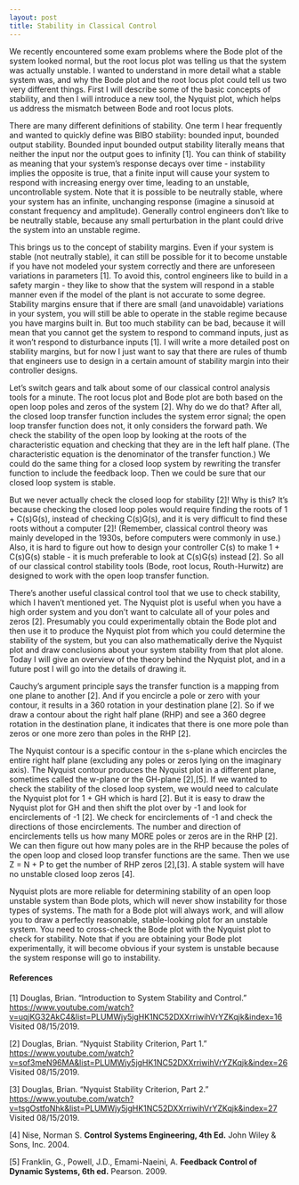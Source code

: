 ```yaml
---
layout: post
title: Stability in Classical Control
---
```


We recently encountered some exam problems where the Bode plot of the system looked normal, but the root locus plot was telling us that the system was actually unstable. I wanted to understand in more detail what a stable system was, and why the Bode plot and the root locus plot could tell us two very different things. First I will describe some of the basic concepts of stability, and then I will introduce a new tool, the Nyquist plot, which helps us address the mismatch between Bode and root locus plots. 

There are many different definitions of stability. One term I hear frequently and wanted to quickly define was BIBO stability: bounded input, bounded output stability. Bounded input bounded output stability literally means that neither the input nor the output goes to infinity [1]. You can think of stability as meaning that your system’s response decays over time - instability implies the opposite is true, that a finite input will cause your system to respond with increasing energy over time, leading to an unstable, uncontrollable system. Note that it is possible to be neutrally stable, where your system has an infinite, unchanging response (imagine a sinusoid at constant frequency and amplitude). Generally control engineers don’t like to be neutrally stable, because any small perturbation in the plant could drive the system into an unstable regime. 

This brings us to the concept of stability margins. Even if your system is stable (not neutrally stable), it can still be possible for it to become unstable if you have not modeled your system correctly and there are unforeseen variations in parameters [1]. To avoid this, control engineers like to build in a safety margin - they like to show that the system will respond in a stable manner even if the model of the plant is not accurate to some degree. Stability margins ensure that if there are small (and unavoidable) variations in your system, you will still be able to operate in the stable regime because you have margins built in. But too much stability can be bad, because it will mean that you cannot get the system to respond to command inputs, just as it won’t respond to disturbance inputs [1]. I will write a more detailed post on stability margins, but for now I just want to say that there are rules of thumb that engineers use to design in a certain amount of stability margin into their controller designs. 

Let’s switch gears and talk about some of our classical control analysis tools for a minute. The root locus plot and Bode plot are both based on the open loop poles and zeros of the system [2]. Why do we do that? After all, the closed loop transfer function includes the system error signal; the open loop transfer function does not, it only considers the forward path. We check the stability of the open loop by looking at the roots of the characteristic equation and checking that they are in the left half plane. (The characteristic equation is the denominator of the transfer function.) We could do the same thing for a closed loop system by rewriting the transfer function to include the feedback loop. Then we could be sure that our closed loop system is stable. 

But we never actually check the closed loop for stability [2]! Why is this? It’s because checking the closed loop poles would require finding the roots of  1 + C(s)G(s), instead of checking C(s)G(s), and it is very difficult to find these roots without a computer [2]! (Remember, classical control theory was mainly developed in the 1930s, before computers were commonly in use.) Also, it is hard to figure out how to design your controller C(s) to make 1 + C(s)G(s) stable - it is much preferable to look at C(s)G(s) instead [2]. So all of our classical control stability tools (Bode, root locus, Routh-Hurwitz) are designed to work with the open loop transfer function. 

There’s another useful classical control tool that we use to check stability, which I haven’t mentioned yet. The Nyquist plot is useful when you have a high order system and you don’t want to calculate all of your poles and zeros [2]. Presumably you could experimentally obtain the Bode plot and then use it to produce the Nyquist plot from which you could determine the stability of the system, but you can also mathematically derive the Nyquist plot and draw conclusions about your system stability from that plot alone. Today I will give an overview of the theory behind the Nyquist plot, and in a future post I will go into the details of drawing it. 

Cauchy’s argument principle says the transfer function is a mapping from one plane to another [2]. And if you encircle a pole or zero with your contour, it results in a 360 rotation in your destination plane [2]. So if we draw a contour about the right half plane (RHP) and see a 360 degree rotation in the destination plane, it indicates that there is one more pole than zeros or one more zero than poles in the RHP [2]. 

The Nyquist contour is a specific contour in the s-plane which encircles the entire right half plane (excluding any poles or zeros lying on the imaginary axis). The Nyquist contour produces the Nyquist plot in a different plane, sometimes called the w-plane or the GH-plane [2],[5]. If we wanted to check the stability of the closed loop system, we would need to calculate the Nyquist plot for 1 + GH which is hard [2]. But it is easy to draw the Nyquist plot for GH and then shift the plot over by -1 and look for encirclements of -1 [2]. We check for encirclements of -1 and check the directions of those encirclements. The number and direction of encirclements tells us how many MORE poles or zeros are in the RHP [2]. We can then figure out how many poles are in the RHP because the poles of the open loop and closed loop transfer functions are the same. Then we use Z = N + P to get the number of RHP zeros [2],[3]. A stable system will have no unstable closed loop zeros [4]. 

Nyquist plots are more reliable for determining stability of an open loop unstable system than Bode plots, which will never show instability for those types of systems. The math for a Bode plot will always work, and will allow you to draw a perfectly reasonable, stable-looking plot for an unstable system. You need to cross-check the Bode plot with the Nyquist plot to check for stability. Note that if you are obtaining your Bode plot experimentally, it will become obvious if your system is unstable because the system response will go to instability. 

#### References
[1] Douglas, Brian. “Introduction to System Stability and Control.” <https://www.youtube.com/watch?v=uqjKG32AkC4&list=PLUMWjy5jgHK1NC52DXXrriwihVrYZKqjk&index=16> Visited 08/15/2019.

[2] Douglas, Brian. “Nyquist Stability Criterion, Part 1.” <https://www.youtube.com/watch?v=sof3meN96MA&list=PLUMWjy5jgHK1NC52DXXrriwihVrYZKqjk&index=26> Visited 08/15/2019. 

[3] Douglas, Brian. “Nyquist Stability Criterion, Part 2.” <https://www.youtube.com/watch?v=tsgOstfoNhk&list=PLUMWjy5jgHK1NC52DXXrriwihVrYZKqjk&index=27> Visited 08/15/2019.

[4] Nise, Norman S. **Control Systems Engineering, 4th Ed.** John Wiley & Sons, Inc. 2004. 

[5] Franklin, G., Powell, J.D., Emami-Naeini, A. **Feedback Control of Dynamic Systems, 6th ed.** Pearson. 2009.

